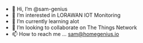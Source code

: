 - 👋 Hi, I’m @sam-genius
- 👀 I’m interested in LORAWAN IOT Monitoring
- 🌱 I’m currently learning alot
- 💞️ I’m looking to collaborate on The Things Network 
- 📫 How to reach me ... sam@homegenius.io

<!---
sam-genius/sam-genius is a ✨ special ✨ repository because its `README.md` (this file) appears on your GitHub profile.
You can click the Preview link to take a look at your changes.
--->
